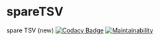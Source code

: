 # spareTSV
spare TSV (new)
[![Codacy Badge](https://api.codacy.com/project/badge/Grade/443ee0683e3d464f961810d1b6e092cf)](https://app.codacy.com/gh/luk036/spareTSV?utm_source=github.com&utm_medium=referral&utm_content=luk036/spareTSV&utm_campaign=Badge_Grade)
[![Maintainability](https://api.codeclimate.com/v1/badges/0d73c9836901bbd39210/maintainability)](https://codeclimate.com/github/luk036/spareTSV/maintainability)
